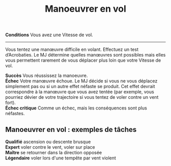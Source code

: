 ﻿---
# ATTENTION : Ne modifiez pas ce fichier
# Ce fichier est généré automatiquement par un script d'après les données du module Foundry VTT officiel et de sa traduction
title: Manoeuvrer en vol
titleEn: Maneuver in Flight
id: Qf1ylAbdVi1rkc8M
group: actions
---
<p><span id="ctl00_MainContent_DetailedOutput"><strong>Conditions</strong> Vous avez une Vitesse de vol.</span></p><hr><p>Vous tentez une manœuvre difficile en volant. Effectuez un test d’Acrobaties. Le MJ détermine quelles manœuvres sont possibles mais elles vous permettent rarement de vous déplacer plus loin que votre Vitesse de vol.</p><p><strong>Succès</strong> Vous réussissez la manoeuvre.<br><strong>Échec</strong> Votre manœuvre échoue. Le MJ décide si vous ne vous déplacez simplement pas ou si un autre effet néfaste se produit. Cet effet devrait correspondre à la manœuvre que vous avez tentée (par exemple, vous pourriez dévier de votre trajectoire si vous tentez de voler contre un vent fort).<br><strong>Échec critique</strong> Comme un échec, mais les conséquences sont plus néfastes.</p><h2 class="title">Manoeuvrer en vol : exemples de tâches</h2><p><strong>Qualifié</strong> ascension ou descente brusque<br><strong>Expert</strong> voler contre le vent, voler sur place<br><strong>Maître</strong> se retourner dans la direction opposée<br><strong>Légendaire</strong> voler lors d'une tempête par vent violent</p>
